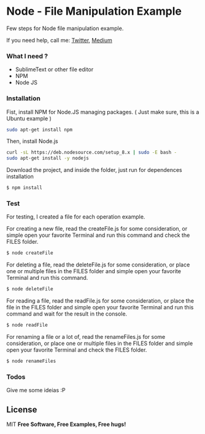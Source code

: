 # Node - File Manipulation Example

Few steps for Node file manipulation example.

If you need help, call me:
[Twitter](https://twitter.com/thihenos), [Medium](https://medium.com/@thihenos)

### What I need ?

* SublimeText or other file editor
* NPM
* Node JS

### Installation
Fist, install NPM for Node.JS managing packages. ( Just make sure, this is a Ubuntu example )

```sh
sudo apt-get install npm
```
Then, install Node.js

```sh
curl -sL https://deb.nodesource.com/setup_8.x | sudo -E bash -
sudo apt-get install -y nodejs
```
Download the project, and inside the folder, just run for dependences installation
```sh
$ npm install
```

### Test
For testing, I created a file for each operation example.

For creating a new file, read the createFile.js for some consideration, or simple open your favorite Terminal and run this command and check the FILES folder.
```sh
$ node createFile
```

For deleting a file, read the deleteFile.js for some consideration, or place one or multiple files in the FILES folder and simple open your favorite Terminal and run this command.
```sh
$ node deleteFile
```

For reading a file, read the readFile.js for some consideration, or place the file in the FILES folder and simple open your favorite Terminal and run this command and wait for the result in the console.
```sh
$ node readFile
```

For renaming a file or a lot of, read the renameFiles.js for some consideration, or place one or multiple files in the FILES folder and simple open your favorite Terminal and check the FILES folder.
```sh
$ node renameFiles
```

### Todos
Give me some ideias :P

License
----
MIT
**Free Software, Free Examples, Free hugs!**